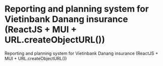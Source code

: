 # Reporting and planning system for Vietinbank Danang insurance (ReactJS + MUI + URL.createObjectURL())
Reporting and planning system for Vietinbank Danang insurance (ReactJS + MUI + URL.createObjectURL())
